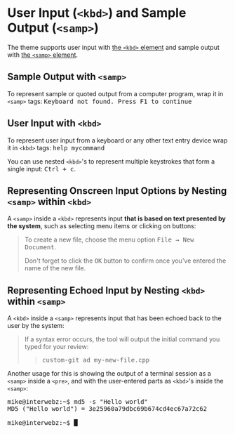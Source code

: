 User Input (`<kbd>`) and Sample Output (`<samp>`)
=================================================

The theme supports user input with [the `<kbd>` element](https://developer.mozilla.org/en-US/docs/Web/HTML/Element/kbd)
and sample output with [the `<samp>` element](https://developer.mozilla.org/en-US/docs/Web/HTML/Element/samp).

Sample Output with `<samp>`
---------------------------

To represent sample or quoted output from a computer program, wrap it in
`<samp>` tags: <samp>Keyboard not found. Press F1 to continue</samp>

User Input with `<kbd>`
-----------------------

To represent user input from a keyboard or any other text entry device wrap it
in `<kbd>` tags: <kbd>help mycommand</kbd>

You can use nested `<kbd>`'s to represent multiple keystrokes that form a
single input: <kbd><kbd>Ctrl</kbd> + <kbd>c</kbd></kbd>.

Representing Onscreen Input Options by Nesting `<samp>` within `<kbd>`
----------------------------------------------------------------------

A `<samp>` inside a `<kbd>` represents input **that is based on text presented
by the system**, such as selecting menu items or clicking on buttons:

> To create a new file, choose the menu option
> <kbd><kbd><samp>File</samp></kbd> &rarr; <kbd><samp>New Document</samp></kbd></kbd>.
>
> Don't forget to click the <kbd><samp>OK</samp></kbd> button
> to confirm once you've entered the name of the new file.

Representing Echoed Input by Nesting `<kbd>` within `<samp>`
------------------------------------------------------------

A `<kbd>` inside a `<samp>` represents input that has been echoed back to the
user by the system:

> If a syntax error occurs, the tool will output the initial
> command you typed for your review:
> > <samp><kbd>custom-git ad my-new-file.cpp</kbd></samp>

Another usage for this is showing the output of a terminal session as a
`<samp>` inside a `<pre>`, and with the user-entered parts as `<kbd>`'s inside
the `<samp>`:

<pre><samp>mike@interwebz:~$ <kbd>md5 -s "Hello world"</kbd>
MD5 ("Hello world") = 3e25960a79dbc69b674cd4ec67a72c62

mike@interwebz:~$ █</samp></pre>
